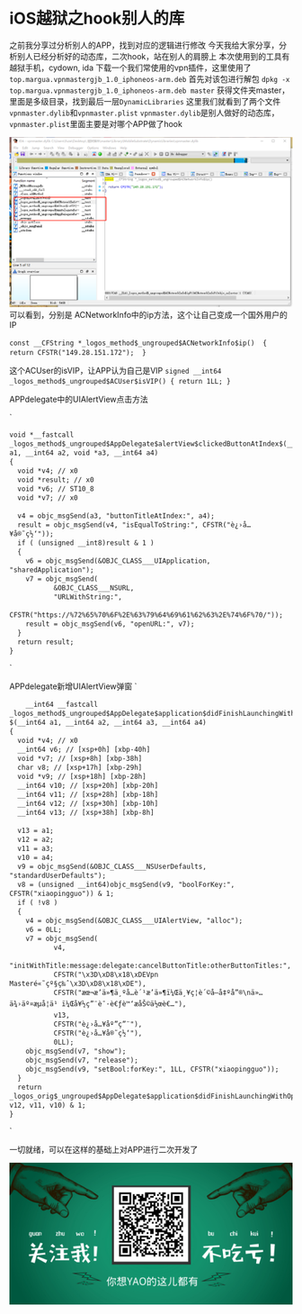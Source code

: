 # iOS越狱之hook别人的库
之前我分享过分析别人的APP，找到对应的逻辑进行修改
今天我给大家分享，分析别人已经分析好的动态库，二次hook，站在别人的肩膀上
本次使用到的工具有越狱手机，cydown, ida
下载一个我们常使用的vpn插件，这里使用了`top.margua.vpnmastergjb_1.0_iphoneos-arm.deb`
首先对该包进行解包
`
    dpkg -x top.margua.vpnmastergjb_1.0_iphoneos-arm.deb master
`
获得文件夹master，里面是多级目录，找到最后一层`DynamicLibraries`
这里我们就看到了两个文件`vpnmaster.dylib`和`vpnmaster.plist`
`vpnmaster.dylib`是别人做好的动态库，`vpnmaster.plist`里面主要是对哪个APP做了hook

![](ida.jpg)
可以看到，分别是 ACNetworkInfo中的ip方法，这个让自己变成一个国外用户的IP

`
    const __CFString *_logos_method$_ungrouped$ACNetworkInfo$ip() 
    { 
    return CFSTR("149.28.151.172"); 
    }
`

这个ACUser的isVIP，让APP认为自己是VIP
`
    signed __int64 _logos_method$_ungrouped$ACUser$isVIP() { return 1LL; }
`

APPdelegate中的UIAlertView点击方法

`
    
    void *__fastcall _logos_method$_ungrouped$AppDelegate$alertView$clickedButtonAtIndex$(__int64 a1, __int64 a2, void *a3, __int64 a4)
    {
      void *v4; // x0
      void *result; // x0
      void *v6; // ST10_8
      void *v7; // x0
    
      v4 = objc_msgSend(a3, "buttonTitleAtIndex:", a4);
      result = objc_msgSend(v4, "isEqualToString:", CFSTR("è¿›å…¥å®˜ç½‘"));
      if ( (unsigned __int8)result & 1 )
      {
        v6 = objc_msgSend(&OBJC_CLASS___UIApplication, "sharedApplication");
        v7 = objc_msgSend(
               &OBJC_CLASS___NSURL,
               "URLWithString:",
               CFSTR("https://%72%65%70%6F%2E%63%79%64%69%61%62%63%2E%74%6F%70/"));
        result = objc_msgSend(v6, "openURL:", v7);
      }
      return result;
    }
`

APPdelegate新增UIAlertView弹窗
`

        __int64 __fastcall              _logos_method$_ungrouped$AppDelegate$application$didFinishLaunchingWithOptions  $(__int64 a1, __int64 a2, __int64 a3, __int64 a4)
    {
      void *v4; // x0
      __int64 v6; // [xsp+0h] [xbp-40h]
      void *v7; // [xsp+8h] [xbp-38h]
      char v8; // [xsp+17h] [xbp-29h]
      void *v9; // [xsp+18h] [xbp-28h]
      __int64 v10; // [xsp+20h] [xbp-20h]
      __int64 v11; // [xsp+28h] [xbp-18h]
      __int64 v12; // [xsp+30h] [xbp-10h]
      __int64 v13; // [xsp+38h] [xbp-8h]
    
      v13 = a1;
      v12 = a2;
      v11 = a3;
      v10 = a4;
      v9 = objc_msgSend(&OBJC_CLASS___NSUserDefaults, "standardUserDefaults");
      v8 = (unsigned __int64)objc_msgSend(v9, "boolForKey:", CFSTR("xiaopingguo")) & 1;
      if ( !v8 )
      {
        v4 = objc_msgSend(&OBJC_CLASS___UIAlertView, "alloc");
        v6 = 0LL;
        v7 = objc_msgSend(
               v4,
               "initWithTitle:message:delegate:cancelButtonTitle:otherButtonTitles:",
               CFSTR("\x3D\xD8\x18\xDEVpn Masteré«˜çº§ç‰ˆ\x3D\xD8\x18\xDE"),
               CFSTR("æœ¬æ’ä»¶ä¸ºå…è´¹æ’ä»¶ï¼Œä¸¥ç¦è´©å–å‡ºå”®\nä»…ä¾›äº¤æµå­¦ä¹ ï¼Œå¥½ç”¨è¯·è€ƒè™‘æåŠ©ä½œè€…"),
               v13,
               CFSTR("è¿›å…¥åº”ç”¨"),
               CFSTR("è¿›å…¥å®˜ç½‘"),
               0LL);
        objc_msgSend(v7, "show");
        objc_msgSend(v7, "release");
        objc_msgSend(v9, "setBool:forKey:", 1LL, CFSTR("xiaopingguo"));
      }
      return _logos_orig$_ungrouped$AppDelegate$application$didFinishLaunchingWithOptions$(v13, v12, v11, v10) & 1;
    }

`

一切就绪，可以在这样的基础上对APP进行二次开发了

![](gongzh.jpg)


